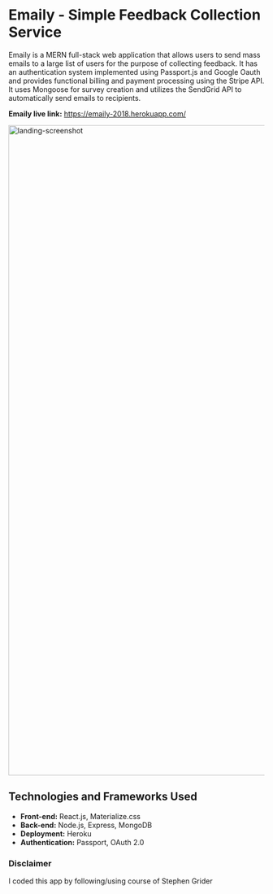 # Emaily - Simple Feedback Collection Service

Emaily is a MERN full-stack web application that allows users to send mass emails to a large list of users for the purpose of collecting feedback. It has an authentication system implemented using Passport.js and Google Oauth and provides functional billing and payment processing using the Stripe API. It uses Mongoose for survey creation and utilizes the SendGrid API to automatically send emails to recipients.

<strong>Emaily live link:</strong> https://emaily-2018.herokuapp.com/

<img width="1279" alt="landing-screenshot" src="https://user-images.githubusercontent.com/25493127/42410543-5c3d0f82-81eb-11e8-9060-4ad8682c82e2.png">

## Technologies and Frameworks Used

* <strong>Front-end:</strong> React.js, Materialize.css
* <strong>Back-end:</strong> Node.js, Express, MongoDB
* <strong>Deployment:</strong> Heroku
* <strong>Authentication:</strong> Passport, OAuth 2.0

### Disclaimer ###
I coded this app by following/using course of Stephen Grider
